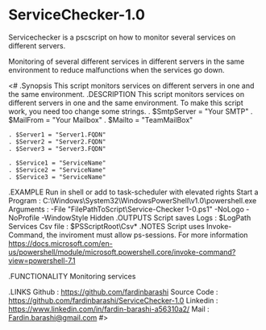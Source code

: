 # ServiceChecker-1.0
Servicechecker is a pscscript on how to monitor several services on different servers.

Monitoring of several different services in different servers in the same environment to reduce malfunctions when the services go down.


<#
.Synopsis
   This script monitors services on different servers in one and the same environment.
.DESCRIPTION
   This script monitors services on different servers in one and the same environment.
   To make this script work, you need too change some strings.
    . $SmtpServer = "Your SMTP"
    . $MailFrom = "Your Mailbox" 
    . $Mailto = "TeamMailBox" 

    . $Server1 = "Server1.FQDN"
    . $Server2 = "Server2.FQDN"
    . $Server3 = "Server3.FQDN"

    . $Service1 = "ServiceName"
    . $Service2 = "ServiceName"
    . $Service3 = "ServiceName"


.EXAMPLE
   Run in shell or add to task-scheduler with elevated rights
   Start a Program : C:\Windows\System32\WindowsPowerShell\v1.0\powershell.exe
   Arguments : -File "FilePathToScript\Service-Checker 1-0.ps1" -NoLogo -NoProfile -WindowStyle Hidden
.OUTPUTS
   Script saves
   Logs : $LogPath
   Services Csv file : $PSScriptRoot\Csv\*
.NOTES
   Script uses Invoke-Command, the inviroment must allow ps-sessions. For more information
   https://docs.microsoft.com/en-us/powershell/module/microsoft.powershell.core/invoke-command?view=powershell-7.1

.FUNCTIONALITY
   Monitoring services

.LINKS
   Github : https://github.com/fardinbarashi
   Source Code : https://github.com/fardinbarashi/ServiceChecker-1.0 
   Linkedin : https://www.linkedin.com/in/fardin-barashi-a56310a2/
   Mail : Fardin.barashi@gmail.com
#>
